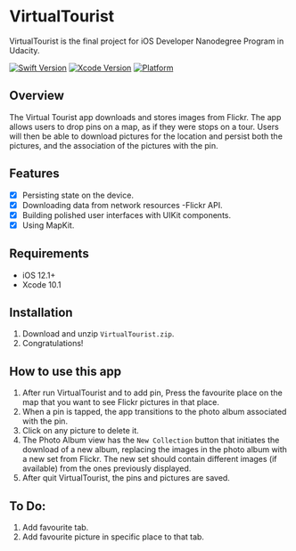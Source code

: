 # VirtualTourist
VirtualTourist is the final project for iOS Developer Nanodegree Program in Udacity.

[![Swift Version](https://img.shields.io/badge/Swift-4.2-success.svg)](https://swift.org)
[![Xcode Version](https://img.shields.io/badge/Xcode-10.1-success.svg)](https://swift.org)
[![Platform](https://img.shields.io/cocoapods/p/LFAlertController.svg?style=flat)](https://swift.org)

## Overview 
The Virtual Tourist app downloads and stores images from Flickr. The app allows users to drop pins on a map, as if they were stops on a tour. Users will then be able to download pictures for the location and persist both the pictures, and the association of the pictures with the pin.

## Features

- [x] Persisting state on the device.
- [x] Downloading data from network resources -Flickr API.
- [x] Building polished user interfaces with UIKit components.
- [x] Using MapKit.

## Requirements

- iOS 12.1+
- Xcode 10.1

## Installation
1. Download and unzip ```VirtualTourist.zip```.  
2. Congratulations! 

## How to use this app
1. After run VirtualTourist and to add pin, Press the favourite place on the map that you want to see Flickr pictures in that place.
2. When a pin is tapped, the app transitions to the photo album associated with the pin.
3. Click on any picture to delete it.
4. The Photo Album view has the `New Collection` button that initiates the download of a new album, replacing the images in the photo album with a new set from Flickr. The new set should contain different images (if available) from the ones previously displayed.
5. After quit VirtualTourist, the pins and pictures are saved.


## To Do:
1. Add favourite tab.
2. Add favourite picture in specific place to that tab.

